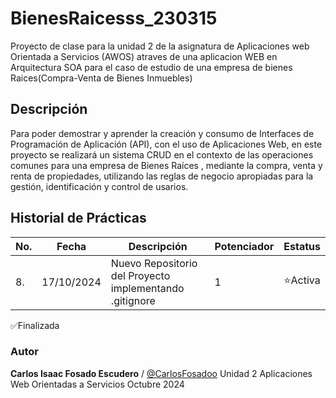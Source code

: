 # BienesRaicesss_230315
Proyecto de clase para la unidad 2 de la asignatura de Aplicaciones web Orientada a Servicios (AWOS) atraves  de una aplicacion WEB en Arquitectura SOA para el caso de estudio de una empresa de bienes Raices(Compra-Venta de Bienes Inmuebles)

## Descripción

Para poder demostrar y aprender la creación y consumo de Interfaces de Programación de Aplicación (API), con el uso de Aplicaciones Web, en este proyecto se realizará un sistema CRUD en el contexto de las operaciones comunes para una empresa de Bienes Raíces , mediante la compra, venta y renta de propiedades, utilizando las reglas de negocio apropiadas para la gestión, identificación y control de usarios.

## Historial de Prácticas

|No.|Fecha |Descripción|Potenciador|Estatus|
|--|--|--|--|--|
|8.|17/10/2024|Nuevo Repositorio del Proyecto implementando .gitignore|1| ⭐Activa|

✅Finalizada


### Autor
 **Carlos Isaac Fosado Escudero** / [@CarlosFosadoo](https://github.com/CarlosFosadoo)
Unidad 2
Aplicaciones Web Orientadas a Servicios 
Octubre 2024
